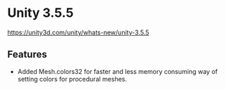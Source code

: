 # Unity 3.5.5

https://unity3d.com/unity/whats-new/unity-3.5.5

## Features



*   Added Mesh.colors32 for faster and less memory consuming way of setting colors for procedural meshes.